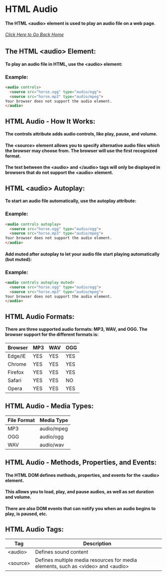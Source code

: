 # HTML Audio
#### The HTML &lt;audio&gt; element is used to play an audio file on a web page.
###### [Click Here to Go Back Home](https://github.com/rwn3x/1600-Final_Project/blob/main/README.md)

## The HTML &lt;audio&gt; Element:
#### To play an audio file in HTML, use the &lt;audio&gt; element:

### Example:
```html
<audio controls>
  <source src="horse.ogg" type="audio/ogg">
  <source src="horse.mp3" type="audio/mpeg">
Your browser does not support the audio element.
</audio>
```

## HTML Audio - How It Works:
#### The controls attribute adds audio controls, like play, pause, and volume.
#### The &lt;source&gt; element allows you to specify alternative audio files which the browser may choose from. The browser will use the first recognized format.
#### The text between the &lt;audio&gt; and &lt;/audio&gt; tags will only be displayed in browsers that do not support the &lt;audio&gt; element.

## HTML &lt;audio&gt; Autoplay:
#### To start an audio file automatically, use the autoplay attribute: 

### Example:
```html
<audio controls autoplay>
  <source src="horse.ogg" type="audio/ogg">
  <source src="horse.mp3" type="audio/mpeg">
Your browser does not support the audio element.
</audio>
```
#### Add muted after autoplay to let your audio file start playing automatically (but muted):

### Example:
```html
<audio controls autoplay muted>
  <source src="horse.ogg" type="audio/ogg">
  <source src="horse.mp3" type="audio/mpeg">
Your browser does not support the audio element.
</audio>
```

## HTML Audio Formats:
#### There are three supported audio formats: MP3, WAV, and OGG. The browser support for the different formats is: 
| Browser | MP3 | WAV | OGG |
| ------ | ----- | ------ | ----- |
| Edge/IE | YES | YES | YES |
| Chrome | YES | YES | YES |
| Firefox | YES | YES | YES |
| Safari | YES | YES | NO |
| Opera | YES | YES | YES |

## HTML Audio - Media Types:
| File Format | Media Type |
| ------ | ----- | 
| MP3 | audio/mpeg | 
| OGG | audio/ogg | 
| WAV | audio/wav | 

## HTML Audio - Methods, Properties, and Events:
#### The HTML DOM defines methods, properties, and events for the &lt;audio&gt; element.
#### This allows you to load, play, and pause audios, as well as set duration and volume.
#### There are also DOM events that can notify you when an audio begins to play, is paused, etc.

## HTML Audio Tags:

| Tag | Description |
| ------ | ----- | 
| &lt;audio&gt; | Defines sound content | 
| &lt;source&gt; | Defines multiple media resources for media elements, such as &lt;video&gt; and &lt;audio&gt; | 


